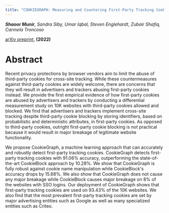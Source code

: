 ```yaml
---
title: "COOKIEGRAPH: Measuring and Countering First-Party Tracking Cookies"
---
```

***Shaoor Munir**, Sandra Siby, Umar Iqbal, Steven Englehardt, Zubair Shafiq, Carmela Troncoso*

[arXiv preprint](https://arxiv.org/abs/2208.12370), **(2022)**
# Abstract
Recent privacy protections by browser vendors aim to limit the abuse of third-party cookies for cross-site tracking. While these countermeasures against third-party cookies are widely welcome, there are concerns that they will result in advertisers and trackers abusing first-party cookies instead. We provide the first empirical evidence of how first-party cookies are abused by advertisers and trackers by conducting a differential measurement study on 10K websites with third-party cookies allowed and blocked. We find that advertisers and trackers implement cross-site tracking despite third-party cookie blocking by storing identifiers, based on probabilistic and deterministic attributes, in first-party cookies. As opposed to third-party cookies, outright first-party cookie blocking is not practical because it would result in major breakage of legitimate website functionality.

We propose CookieGraph, a machine learning approach that can accurately and robustly detect first-party tracking cookies. CookieGraph detects first-party tracking cookies with 91.06% accuracy, outperforming the state-of-the-art CookieBlock approach by 10.28%. We show that CookieGraph is fully robust against cookie name manipulation while CookieBlock's accuracy drops by 15.68%. We also show that CookieGraph does not cause any major breakage while CookieBlock causes major breakage on 8% of the websites with SSO logins. Our deployment of CookieGraph shows that first-party tracking cookies are used on 93.43% of the 10K websites. We also find that the most prevalent first-party tracking cookies are set by major advertising entities such as Google as well as many specialized entities such as Criteo.